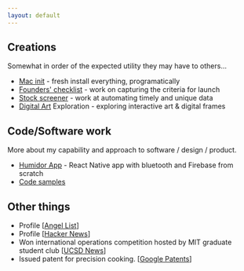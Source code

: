 ```yaml
---
layout: default
---
```


## Creations

Somewhat in order of the expected utility they may have to others...

* [Mac init](https://github.com/lifekaizen/mac-init) - fresh install everything, programatically
* [Founders' checklist](https://github.com/lifekaizen/founders-checklist) - work on capturing the criteria for launch
* [Stock screener](https://github.com/lifekaizen/stock-screener) - work at automating timely and unique data
* [Digital Art](/pages/digital-art.html) Exploration - exploring interactive art & digital frames

## Code/Software work

More about my capability and approach to software / design / product.

* [Humidor App](/pages/humidor-app.html) - React Native app with bluetooth and Firebase from scratch
* [Code samples](https://github.com/lifekaizen/samples)


## Other things

* Profile [[Angel List](https://angel.co/ericnorman)]
* Profile [[Hacker News](https://news.ycombinator.com/user?id=lifekaizen)]
* Won international operations competition hosted by MIT graduate student club [[UCSD News][1]]
* Issued patent for precision cooking. [[Google Patents][2]]



[1]: https://ucsdnews.ucsd.edu/feature/rady_school_of_management_students_win_operations_simulation_competition
[2]: https://patents.google.com/patent/US10368395B1/en?oq=US10368395B1